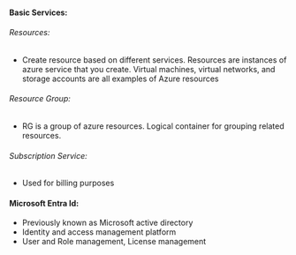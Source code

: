 #### Basic Services:
###### Resources: 
* Create resource based on different services. Resources are instances of azure service that you create. Virtual machines, virtual networks, and storage accounts are all examples of Azure resources
###### Resource Group: 
* RG is a group of azure resources. Logical container for grouping related resources. 
###### Subscription Service: 
* Used for billing purposes

#### Microsoft Entra Id:
* Previously known as Microsoft active directory
* Identity and access management platform
* User and Role management, License management


